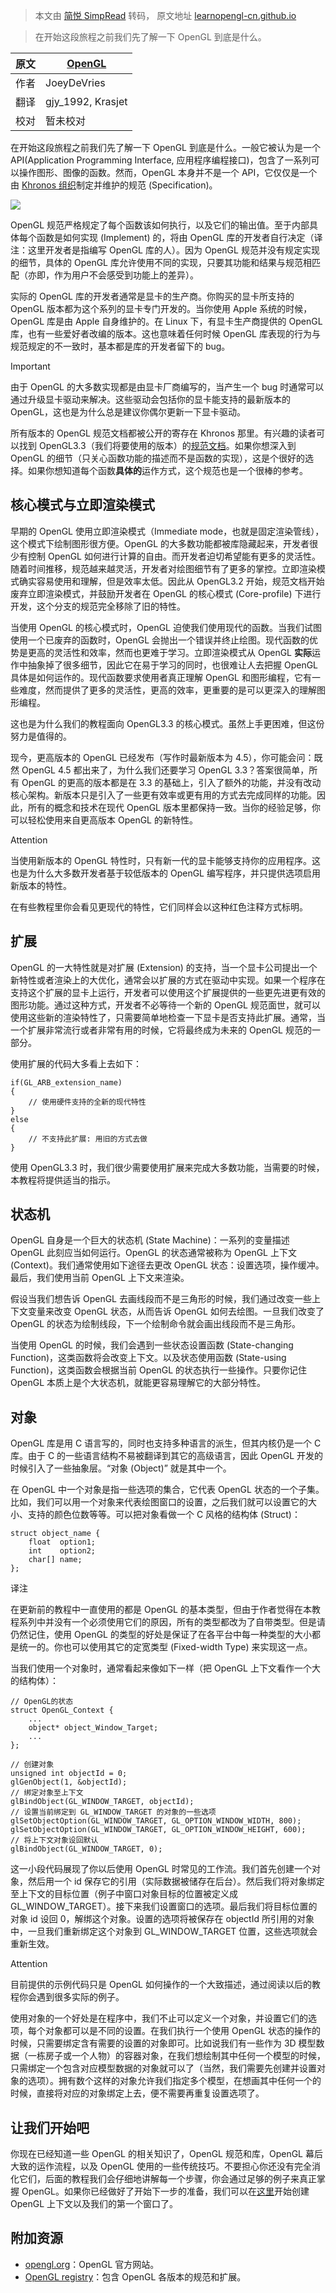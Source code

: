 > 本文由 [简悦 SimpRead](http://ksria.com/simpread/) 转码， 原文地址 [learnopengl-cn.github.io](https://learnopengl-cn.github.io/01%20Getting%20started/01%20OpenGL/)

> 在开始这段旅程之前我们先了解一下 OpenGL 到底是什么。

<table><thead><tr><th>原文</th><th><a href="http://learnopengl.com/#!Getting-started/OpenGL">OpenGL</a></th></tr></thead><tbody><tr><td>作者</td><td>JoeyDeVries</td></tr><tr><td>翻译</td><td>gjy_1992, Krasjet</td></tr><tr><td>校对</td><td>暂未校对</td></tr></tbody></table>

在开始这段旅程之前我们先了解一下 OpenGL 到底是什么。一般它被认为是一个 API(Application Programming Interface, 应用程序编程接口)，包含了一系列可以操作图形、图像的函数。然而，OpenGL 本身并不是一个 API，它仅仅是一个由 [Khronos 组织](http://www.khronos.org/)制定并维护的规范 (Specification)。

![](https://learnopengl-cn.github.io/img/01/01/opengl.jpg)

OpenGL 规范严格规定了每个函数该如何执行，以及它们的输出值。至于内部具体每个函数是如何实现 (Implement) 的，将由 OpenGL 库的开发者自行决定（译注：这里开发者是指编写 OpenGL 库的人）。因为 OpenGL 规范并没有规定实现的细节，具体的 OpenGL 库允许使用不同的实现，只要其功能和结果与规范相匹配（亦即，作为用户不会感受到功能上的差异）。

实际的 OpenGL 库的开发者通常是显卡的生产商。你购买的显卡所支持的 OpenGL 版本都为这个系列的显卡专门开发的。当你使用 Apple 系统的时候，OpenGL 库是由 Apple 自身维护的。在 Linux 下，有显卡生产商提供的 OpenGL 库，也有一些爱好者改编的版本。这也意味着任何时候 OpenGL 库表现的行为与规范规定的不一致时，基本都是库的开发者留下的 bug。

Important

由于 OpenGL 的大多数实现都是由显卡厂商编写的，当产生一个 bug 时通常可以通过升级显卡驱动来解决。这些驱动会包括你的显卡能支持的最新版本的 OpenGL，这也是为什么总是建议你偶尔更新一下显卡驱动。

所有版本的 OpenGL 规范文档都被公开的寄存在 Khronos 那里。有兴趣的读者可以找到 OpenGL3.3（我们将要使用的版本）的[规范文档](https://www.opengl.org/registry/doc/glspec33.core.20100311.withchanges.pdf)。如果你想深入到 OpenGL 的细节（只关心函数功能的描述而不是函数的实现），这是个很好的选择。如果你想知道每个函数**具体的**运作方式，这个规范也是一个很棒的参考。

核心模式与立即渲染模式
-----------

早期的 OpenGL 使用立即渲染模式（Immediate mode，也就是固定渲染管线），这个模式下绘制图形很方便。OpenGL 的大多数功能都被库隐藏起来，开发者很少有控制 OpenGL 如何进行计算的自由。而开发者迫切希望能有更多的灵活性。随着时间推移，规范越来越灵活，开发者对绘图细节有了更多的掌控。立即渲染模式确实容易使用和理解，但是效率太低。因此从 OpenGL3.2 开始，规范文档开始废弃立即渲染模式，并鼓励开发者在 OpenGL 的核心模式 (Core-profile) 下进行开发，这个分支的规范完全移除了旧的特性。

当使用 OpenGL 的核心模式时，OpenGL 迫使我们使用现代的函数。当我们试图使用一个已废弃的函数时，OpenGL 会抛出一个错误并终止绘图。现代函数的优势是更高的灵活性和效率，然而也更难于学习。立即渲染模式从 OpenGL **实际**运作中抽象掉了很多细节，因此它在易于学习的同时，也很难让人去把握 OpenGL 具体是如何运作的。现代函数要求使用者真正理解 OpenGL 和图形编程，它有一些难度，然而提供了更多的灵活性，更高的效率，更重要的是可以更深入的理解图形编程。

这也是为什么我们的教程面向 OpenGL3.3 的核心模式。虽然上手更困难，但这份努力是值得的。

现今，更高版本的 OpenGL 已经发布（写作时最新版本为 4.5），你可能会问：既然 OpenGL 4.5 都出来了，为什么我们还要学习 OpenGL 3.3？答案很简单，所有 OpenGL 的更高的版本都是在 3.3 的基础上，引入了额外的功能，并没有改动核心架构。新版本只是引入了一些更有效率或更有用的方式去完成同样的功能。因此，所有的概念和技术在现代 OpenGL 版本里都保持一致。当你的经验足够，你可以轻松使用来自更高版本 OpenGL 的新特性。

Attention

当使用新版本的 OpenGL 特性时，只有新一代的显卡能够支持你的应用程序。这也是为什么大多数开发者基于较低版本的 OpenGL 编写程序，并只提供选项启用新版本的特性。

在有些教程里你会看见更现代的特性，它们同样会以这种红色注释方式标明。

扩展
--

OpenGL 的一大特性就是对扩展 (Extension) 的支持，当一个显卡公司提出一个新特性或者渲染上的大优化，通常会以扩展的方式在驱动中实现。如果一个程序在支持这个扩展的显卡上运行，开发者可以使用这个扩展提供的一些更先进更有效的图形功能。通过这种方式，开发者不必等待一个新的 OpenGL 规范面世，就可以使用这些新的渲染特性了，只需要简单地检查一下显卡是否支持此扩展。通常，当一个扩展非常流行或者非常有用的时候，它将最终成为未来的 OpenGL 规范的一部分。

使用扩展的代码大多看上去如下：

```
if(GL_ARB_extension_name)
{
    // 使用硬件支持的全新的现代特性
}
else
{
    // 不支持此扩展: 用旧的方式去做
}
```

使用 OpenGL3.3 时，我们很少需要使用扩展来完成大多数功能，当需要的时候，本教程将提供适当的指示。

状态机
---

OpenGL 自身是一个巨大的状态机 (State Machine)：一系列的变量描述 OpenGL 此刻应当如何运行。OpenGL 的状态通常被称为 OpenGL 上下文 (Context)。我们通常使用如下途径去更改 OpenGL 状态：设置选项，操作缓冲。最后，我们使用当前 OpenGL 上下文来渲染。

假设当我们想告诉 OpenGL 去画线段而不是三角形的时候，我们通过改变一些上下文变量来改变 OpenGL 状态，从而告诉 OpenGL 如何去绘图。一旦我们改变了 OpenGL 的状态为绘制线段，下一个绘制命令就会画出线段而不是三角形。

当使用 OpenGL 的时候，我们会遇到一些状态设置函数 (State-changing Function)，这类函数将会改变上下文。以及状态使用函数 (State-using Function)，这类函数会根据当前 OpenGL 的状态执行一些操作。只要你记住 OpenGL 本质上是个大状态机，就能更容易理解它的大部分特性。

对象
--

OpenGL 库是用 C 语言写的，同时也支持多种语言的派生，但其内核仍是一个 C 库。由于 C 的一些语言结构不易被翻译到其它的高级语言，因此 OpenGL 开发的时候引入了一些抽象层。“对象 (Object)” 就是其中一个。

在 OpenGL 中一个对象是指一些选项的集合，它代表 OpenGL 状态的一个子集。比如，我们可以用一个对象来代表绘图窗口的设置，之后我们就可以设置它的大小、支持的颜色位数等等。可以把对象看做一个 C 风格的结构体 (Struct)：

```
struct object_name {
    float  option1;
    int    option2;
    char[] name;
};
```

译注

在更新前的教程中一直使用的都是 OpenGL 的基本类型，但由于作者觉得在本教程系列中并没有一个必须使用它们的原因，所有的类型都改为了自带类型。但是请仍然记住，使用 OpenGL 的类型的好处是保证了在各平台中每一种类型的大小都是统一的。你也可以使用其它的定宽类型 (Fixed-width Type) 来实现这一点。

当我们使用一个对象时，通常看起来像如下一样（把 OpenGL 上下文看作一个大的结构体）：

```
// OpenGL的状态
struct OpenGL_Context {
    ...
    object* object_Window_Target;
    ...     
};
```

```
// 创建对象
unsigned int objectId = 0;
glGenObject(1, &objectId);
// 绑定对象至上下文
glBindObject(GL_WINDOW_TARGET, objectId);
// 设置当前绑定到 GL_WINDOW_TARGET 的对象的一些选项
glSetObjectOption(GL_WINDOW_TARGET, GL_OPTION_WINDOW_WIDTH, 800);
glSetObjectOption(GL_WINDOW_TARGET, GL_OPTION_WINDOW_HEIGHT, 600);
// 将上下文对象设回默认
glBindObject(GL_WINDOW_TARGET, 0);
```

这一小段代码展现了你以后使用 OpenGL 时常见的工作流。我们首先创建一个对象，然后用一个 id 保存它的引用（实际数据被储存在后台）。然后我们将对象绑定至上下文的目标位置（例子中窗口对象目标的位置被定义成 GL_WINDOW_TARGET）。接下来我们设置窗口的选项。最后我们将目标位置的对象 id 设回 0，解绑这个对象。设置的选项将被保存在 objectId 所引用的对象中，一旦我们重新绑定这个对象到 GL_WINDOW_TARGET 位置，这些选项就会重新生效。

Attention

目前提供的示例代码只是 OpenGL 如何操作的一个大致描述，通过阅读以后的教程你会遇到很多实际的例子。

使用对象的一个好处是在程序中，我们不止可以定义一个对象，并设置它们的选项，每个对象都可以是不同的设置。在我们执行一个使用 OpenGL 状态的操作的时候，只需要绑定含有需要的设置的对象即可。比如说我们有一些作为 3D 模型数据（一栋房子或一个人物）的容器对象，在我们想绘制其中任何一个模型的时候，只需绑定一个包含对应模型数据的对象就可以了（当然，我们需要先创建并设置对象的选项）。拥有数个这样的对象允许我们指定多个模型，在想画其中任何一个的时候，直接将对应的对象绑定上去，便不需要再重复设置选项了。

让我们开始吧
------

你现在已经知道一些 OpenGL 的相关知识了，OpenGL 规范和库，OpenGL 幕后大致的运作流程，以及 OpenGL 使用的一些传统技巧。不要担心你还没有完全消化它们，后面的教程我们会仔细地讲解每一个步骤，你会通过足够的例子来真正掌握 OpenGL。如果你已经做好了开始下一步的准备，我们可以在[这里](https://learnopengl-cn.github.io/01%20Getting%20started/02%20Creating%20a%20window/)开始创建 OpenGL 上下文以及我们的第一个窗口了。

附加资源
----

*   [opengl.org](https://www.opengl.org/)：OpenGL 官方网站。
*   [OpenGL registry](https://www.opengl.org/registry/)：包含 OpenGL 各版本的规范和扩展。